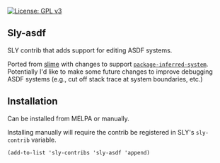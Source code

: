  [![License: GPL v3](https://img.shields.io/badge/License-GPLv3-blue.svg)](https://www.gnu.org/licenses/gpl-3.0)
 
 ## Sly-asdf

SLY contrib that adds support for editing ASDF systems. 

Ported from [slime](https://github.com/slime/slime/blob/master/contrib/slime-asdf.el) with changes to support [`package-inferred-system`](https://common-lisp.net/project/asdf/asdf/The-package_002dinferred_002dsystem-extension.html). Potentially I'd like to make some future changes to improve debugging ASDF systems (e.g., cut off stack trace at system boundaries, etc.)

## Installation 
Can be installed from MELPA or manually. 

Installing manually will require the contrib be registered in SLY's `sly-contrib` variable. 
```
(add-to-list 'sly-contribs 'sly-asdf 'append)
```
